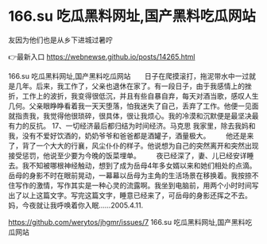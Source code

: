 # 166.su 吃瓜黑料网址,国产黑料吃瓜网站
友因为他们也是从乡下进城过暑咛

👉最新入口 https://webnewse.github.io/posts/14265.html

166.su 吃瓜黑料网址,国产黑料吃瓜网站　　日子在爬摸滚打，拖泥带水中一过就是几年。后来，我工作了，父亲也退休在家了。有一段日子，由于我感情上的挫折，工作上的波折，我变得很低沉，并且有些自暴自弃，每天对酒当歌，感叹人生几何。父亲眼睁睁看着我一天天堕落，怕我迷失了自己，丢弃了工作。他便一见面就指责我，我觉得他很琐碎，很具体，很让我烦心。我的冷漠和沉默便是最坚决最有力的反抗。
	17、一切经济最后都归结为时间经济。马克思
我家里，除去我妈和我，没有不爱好饮酒的，奶奶爷爷和爸爸都是酒罐子，酒量极大。
　　他还是来了，背了一个大大的行襄，风尘仆仆的样子。他说想为自己的突然离开和突然出现接受惩罚，他说至少要为今晚的饭菜埋单。
　　夜已经深了，妻、儿已经安详睡去。我不知被哪根神经触动，想到了成为岳母4年多女婿以来和她们相处的点滴。岳母的身影不时在眼前晃动，一幕幕以岳母为主角的生活场景在移换着。我按捺不住写作的激情，写作其实是一种心灵的流露啊。我坐到电脑前，用两个小时时间写出了以上这篇文字。写完这篇文字，睡意已经来了，可岳母的身影还挥之不去。妈，今夜就让我呼唤着你入眠……2005.4.11.

https://github.com/werytos/jhgmr/issues/7
166.su 吃瓜黑料网址,国产黑料吃瓜网站
